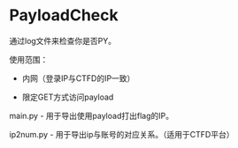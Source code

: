 # PayloadCheck
通过log文件来检查你是否PY。

使用范围：

- 内网（登录IP与CTFD的IP一致）

- 限定GET方式访问payload

main.py - 用于导出使用payload打出flag的IP。

ip2num.py - 用于导出ip与账号的对应关系。（适用于CTFD平台）
